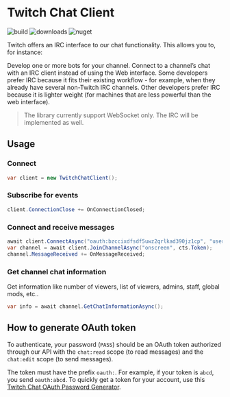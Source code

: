 # Twitch Chat Client

![build](https://github.com/tomaspavlic/twitch-chat-client/workflows/build/badge.svg)
![downloads](https://img.shields.io/nuget/dt/Topdev.Twitch.Chat.Client)
![nuget](https://img.shields.io/nuget/v/Topdev.Twitch.Chat.Client)

Twitch offers an IRC interface to our chat functionality. This allows you to, for instance:

Develop one or more bots for your channel.
Connect to a channel’s chat with an IRC client instead of using the Web interface. Some developers prefer IRC because it fits their existing workflow - for example, when they already have several  non-Twitch IRC channels. Other developers prefer IRC because it is lighter weight (for machines that are less powerful than the web interface).

> The library currently support WebSocket only. The IRC will be implemented as well.

## Usage

### Connect
```csharp
var client = new TwitchChatClient();
```

### Subscribe for events
```csharp
client.ConnectionClose += OnConnectionClosed;
```

### Connect and receive messages
```csharp
await client.ConnectAsync("oauth:bzccixdfsdf5uwz2qrlkad390jz1cp", "username", cts.Token);
var channel = await client.JoinChannelAsync("onscreen", cts.Token);
channel.MessageReceived += OnMessageReceived;
```

### Get channel chat information
Get information like number of viewers, list of viewers, admins, staff, global mods, etc..
```csharp
var info = await channel.GetChatInformationAsync();
```

## How to generate OAuth token
To authenticate, your password (`PASS`) should be an OAuth token authorized through our API with the `chat:read` scope (to read messages) and the `chat:edit` scope (to send messages).

The token must have the prefix `oauth:`. For example, if your token is `abcd`, you send `oauth:abcd`.
To quickly get a token for your account, use this [Twitch Chat OAuth Password Generator](https://twitchapps.com/tmi/).